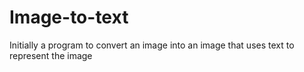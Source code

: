 # Image-to-text
Initially a program to convert an image into an image that uses text to represent the image

